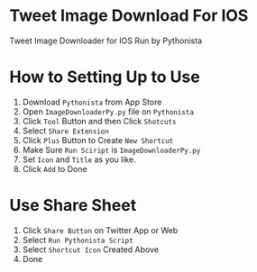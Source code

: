 # Tweet Image Download For IOS
Tweet Image Downloader for IOS Run by Pythonista

# How to Setting Up to Use
1. Download `Pythonista` from App Store
2. Open `ImageDownloaderPy.py` file on `Pythonista`
3. Click `Tool` Button and then Click `Shotcuts`
4. Select `Share Extension`
5. Click `Plus` Button to Create `New Shortcut`
6. Make Sure `Run Sciript` is `ImageDownloaderPy.py`
7. Set `Icon` and `Title` as you like.
8. Click `Add` to Done

# Use Share Sheet
1. Click `Share Button` on Twitter App or Web
2. Select `Run Pythonista Script`
3. Select `Shortcut Icon` Created Above
4. Done
